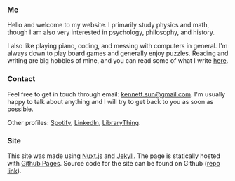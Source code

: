 <!-- Welcome to my website! I'm Kenneth. I like to learn about how the world works. My favorite fruit is strawberry and my favorite color is #1998DB (the lighter blue color on this page). -->


### Me
Hello and welcome to my website.
I primarily study physics and math, though I am also very interested in psychology, philosophy, and history. 

I also like playing piano, coding, and messing with computers in general. 
I'm always down to play board games and generally enjoy puzzles. 
Reading and writing are big hobbies of mine, and you can read some of what I write [here](/posts).

### Contact
Feel free to get in touch through email: <a href="mailto:kennett.sun@gmail.com">kennett.sun@gmail.com</a>. 
I'm usually happy to talk about anything and I will try to get back to you as soon as possible.

Other profiles: [Spotify](https://open.spotify.com/user/tbkwdf650gvc7vlikkdmoj1k1?si=6a456a77516f4066),
[LinkedIn](https://www.linkedin.com/in/kenneth-sun-561b42193/),
[LibraryThing](https://www.librarything.com/profile/kennethsibyl).

### Site
This site was made using [Nuxt.js](https://nuxtjs.org/) and [Jekyll](https://jekyllrb.com/). 
The page is statically hosted with [Github Pages](https://pages.github.com/). 
Source code for the site can be found on Github ([repo link](https://github.com/spesthecat/spesthecat.github.io)).

